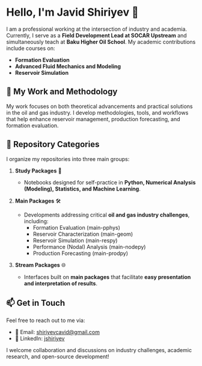 # Hello, I'm Javid Shiriyev 👋

I am a professional working at the intersection of industry and academia. Currently, I serve as a **Field Development Lead at SOCAR Upstream** and simultaneously teach at **Baku Higher Oil School**. My academic contributions include courses on:

- **Formation Evaluation**
- **Advanced Fluid Mechanics and Modeling**
- **Reservoir Simulation**

## 🔬 My Work and Methodology

My work focuses on both theoretical advancements and practical solutions in the oil and gas industry. I develop methodologies, tools, and workflows that help enhance reservoir management, production forecasting, and formation evaluation.

## 📂 Repository Categories

I organize my repositories into three main groups:

1. **Study Packages** 📖
   - Notebooks designed for self-practice in **Python, Numerical Analysis (Modeling), Statistics, and Machine Learning**.

2. **Main Packages** 🛠️
   - Developments addressing critical **oil and gas industry challenges**, including:
     - Formation Evaluation (main-pphys)
     - Reservoir Characterization (main-geom)
     - Reservoir Simulation (main-respy)
     - Performance (Nodal) Analysis (main-nodepy)
     - Production Forecasting (main-prodpy)

3. **Stream Packages** 🌐
   - Interfaces built on **main packages** that facilitate **easy presentation and interpretation of results**.

## 📫 Get in Touch

Feel free to reach out to me via:
- 📧 Email: shiriyevcavid@gmail.com
- 🔗 LinkedIn: [jshiriyev](https://www.linkedin.com/in/jshiriyev/)

I welcome collaboration and discussions on industry challenges, academic research, and open-source development!


